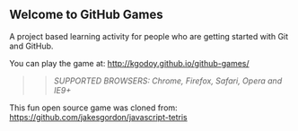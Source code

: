 ## Welcome to GitHub Games

A project based learning activity for people who are getting started with Git and GitHub.

You can play the game at: http://kgodoy.github.io/github-games/

>> _*SUPPORTED BROWSERS*: Chrome, Firefox, Safari, Opera and IE9+_

This fun open source game was cloned from: https://github.com/jakesgordon/javascript-tetris
